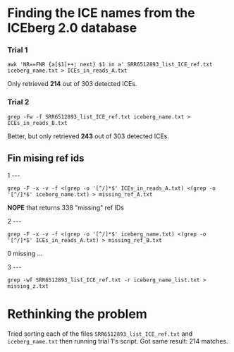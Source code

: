 # Finding the ICE names from the ICEberg 2.0 database

### Trial 1 ###
```
awk 'NR==FNR {a[$1]++; next} $1 in a' SRR6512893_list_ICE_ref.txt iceberg_name.txt > ICEs_in_reads_A.txt
```
Only retrieved **214** out of 303 detected ICEs.


### Trial 2 ###
```
grep -Fw -f SRR6512893_list_ICE_ref.txt iceberg_name.txt > ICEs_in_reads_B.txt
```
Better, but only retrieved **243** out of 303 detected ICEs.


## Fin mising ref ids ##
1 ---
```
grep -F -x -v -f <(grep -o '[^/]*$' ICEs_in_reads_A.txt) <(grep -o '[^/]*$' iceberg_name.txt) > missing_ref_A.txt
```
**NOPE** that returns 338 "missing" ref IDs

2 ---
```
grep -F -x -v -f <(grep -o '[^/]*$' iceberg_name.txt) <(grep -o '[^/]*$' ICEs_in_reads_A.txt) > missing_ref_B.txt
```
0 missing ...

3 ---
```
grep -wf SRR6512893_list_ICE_ref.txt -r iceberg_name_list.txt > missing_z.txt
```

# Rethinking the problem
Tried sorting each of the files ```SRR6512893_list_ICE_ref.txt``` and ```iceberg_name.txt``` then running trial 1's script. Got same result: 214 matches.
